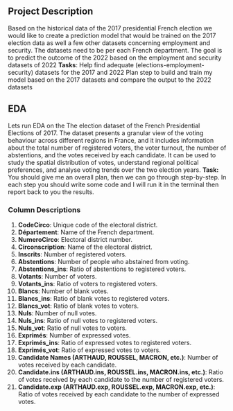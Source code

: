 ## Project Description

Based on the historical data of the 2017 presidential French election we would like to create a prediction model that would be trained on the 2017 election data as well a few other datasets concerning employment and security. The datasets need to be per each French department. The goal is to predict the outcome of the 2022 based on the employment and security datasets of 2022 
**Tasks**:
	Help find adequate (elections-employment-security) datasets for the 2017 and 2022
	Plan step to build and train my model based on the 2017 datasets and compare the output to the 2022 datasets  

## EDA

Lets run EDA on the The election dataset of the French Presidential Elections of 2017. The dataset presents a granular view of the voting behaviour across different regions in France, and it includes information about the total number of registered voters, the voter turnout, the number of abstentions, and the votes received by each candidate. It can be used to study the spatial distribution of votes, understand regional political preferences, and analyse voting trends over the two election years.
	**Task:**
		You should give me an overall plan, then we can go through step-by-step. In each step you should write some code and I will run it in the terminal then report back to you the results.

### Column Descriptions

1. **CodeCirco**: Unique code of the electoral district.
2. **Département**: Name of the French department.
3. **NumeroCirco**: Electoral district number.
4. **Circonscription**: Name of the electoral district.
5. **Inscrits**: Number of registered voters.
6. **Abstentions**: Number of people who abstained from voting.
7. **Abstentions_ins**: Ratio of abstentions to registered voters.
8. **Votants**: Number of voters.
9. **Votants_ins**: Ratio of voters to registered voters.
10. **Blancs**: Number of blank votes.
11. **Blancs_ins**: Ratio of blank votes to registered voters.
12. **Blancs_vot**: Ratio of blank votes to voters.
13. **Nuls**: Number of null votes.
14. **Nuls_ins**: Ratio of null votes to registered voters.
15. **Nuls_vot**: Ratio of null votes to voters.
16. **Exprimés**: Number of expressed votes.
17. **Exprimés_ins**: Ratio of expressed votes to registered voters.
18. **Exprimés_vot**: Ratio of expressed votes to voters.
19. **Candidate Names (ARTHAUD, ROUSSEL, MACRON, etc.)**: Number of votes received by each candidate.
20. **Candidate.ins (ARTHAUD.ins, ROUSSEL.ins, MACRON.ins, etc.)**: Ratio of votes received by each candidate to the number of registered voters.
21. **Candidate.exp (ARTHAUD.exp, ROUSSEL.exp, MACRON.exp, etc.)**: Ratio of votes received by each candidate to the number of expressed votes.



